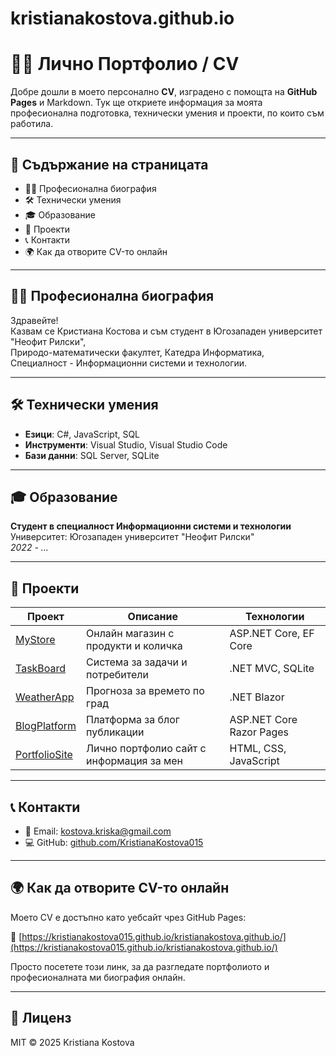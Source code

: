 # kristianakostova.github.io
# 👩‍💻 Лично Портфолио / CV

Добре дошли в моето персонално **CV**, изградено с помощта на **GitHub Pages** и Markdown. Тук ще откриете информация за моята професионална подготовка, технически умения и проекти, по които съм работила.

---

## 🧾 Съдържание на страницата

- 👨‍💻 Професионална биография  
- 🛠️ Технически умения  
- 🎓 Образование  
- 📂 Проекти  
- 📞 Контакти  
- 🌍 Как да отворите CV-то онлайн  

---

## 👨‍💻 Професионална биография

Здравейте!  
Казвам се Кристиана Костова и съм студент в Югозападен университет "Неофит Рилски",  
Природо-математически факултет, Катедра Информатика,  
Специалност - Информационни системи и технологии.

---

## 🛠️ Технически умения

- **Езици**: C#, JavaScript, SQL    
- **Инструменти**: Visual Studio, Visual Studio Code  
- **Бази данни**: SQL Server, SQLite  

---

## 🎓 Образование

**Студент в специалност Информационни системи и технологии**  
Университет: Югозападен университет "Неофит Рилски"  
*2022 - ...*

---

## 📂 Проекти

| Проект | Описание | Технологии |
|--------|----------|------------|
| [MyStore](https://github.com/username/mystore) | Онлайн магазин с продукти и количка | ASP.NET Core, EF Core |
| [TaskBoard](https://github.com/username/taskboard) | Система за задачи и потребители | .NET MVC, SQLite |
| [WeatherApp](https://github.com/username/weatherapp) | Прогноза за времето по град | .NET Blazor |
| [BlogPlatform](https://github.com/username/blogplatform) | Платформа за блог публикации | ASP.NET Core Razor Pages |
| [PortfolioSite](https://github.com/KristianaKostova015/portfolio-site) | Лично портфолио сайт с информация за мен | HTML, CSS, JavaScript |

---

## 📞 Контакти

- 📧 Email: kostova.kriska@gmail.com  
- 💻 GitHub: [github.com/KristianaKostova015](https://github.com/KristianaKostova015)

---

## 🌍 Как да отворите CV-то онлайн

Моето CV е достъпно като уебсайт чрез GitHub Pages:  

🔗 [https://kristianakostova015.github.io/kristianakostova.github.io/](https://kristianakostova015.github.io/kristianakostova.github.io/)  

Просто посетете този линк, за да разгледате портфолиото и професионалната ми биография онлайн.

---

## 📄 Лиценз

MIT © 2025 Kristiana Kostova
